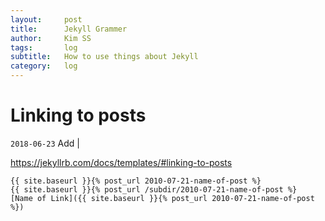 ```yaml
---
layout:     post
title:      Jekyll Grammer
author:     Kim SS
tags: 	    log
subtitle:   How to use things about Jekyll
category:   log
---
```




# Linking to posts

`2018-06-23` Add | 

https://jekyllrb.com/docs/templates/#linking-to-posts

```
{{ site.baseurl }}{% post_url 2010-07-21-name-of-post %}
{{ site.baseurl }}{% post_url /subdir/2010-07-21-name-of-post %}
[Name of Link]({{ site.baseurl }}{% post_url 2010-07-21-name-of-post %})
```